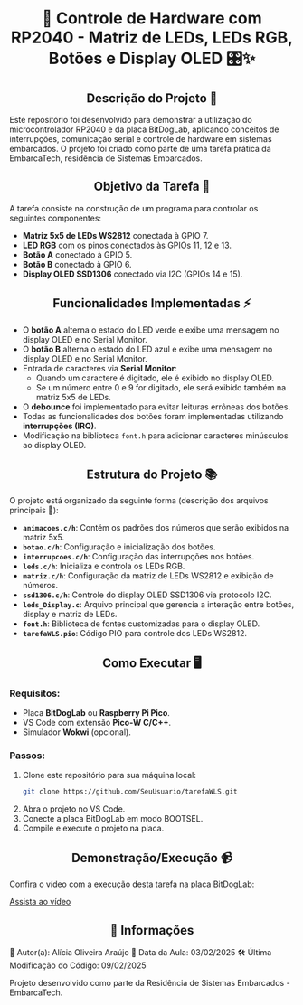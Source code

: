 <h1 align="center">🔌 Controle de Hardware com RP2040 - Matriz de LEDs, LEDs RGB, Botões e Display OLED 🎛️✨</h1>

<h2 align="center">Descrição do Projeto 📝</h2>

Este repositório foi desenvolvido para demonstrar a utilização do microcontrolador RP2040 e da placa BitDogLab, aplicando conceitos de interrupções, comunicação serial e controle de hardware em sistemas embarcados. O projeto foi criado como parte de uma tarefa prática da EmbarcaTech, residência de Sistemas Embarcados.

<h2 align="center">Objetivo da Tarefa 🎯</h2>

A tarefa consiste na construção de um programa para controlar os seguintes componentes:

- **Matriz 5x5 de LEDs WS2812** conectada à GPIO 7.
- **LED RGB** com os pinos conectados às GPIOs 11, 12 e 13.
- **Botão A** conectado à GPIO 5.
- **Botão B** conectado à GPIO 6.
- **Display OLED SSD1306** conectado via I2C (GPIOs 14 e 15).

<h2 align="center">Funcionalidades Implementadas ⚡</h2>

- O **botão A** alterna o estado do LED verde e exibe uma mensagem no display OLED e no Serial Monitor.
- O **botão B** alterna o estado do LED azul e exibe uma mensagem no display OLED e no Serial Monitor.
- Entrada de caracteres via **Serial Monitor**:
  - Quando um caractere é digitado, ele é exibido no display OLED.
  - Se um número entre 0 e 9 for digitado, ele será exibido também na matriz 5x5 de LEDs.
- O **debounce** foi implementado para evitar leituras errôneas dos botões.
- Todas as funcionalidades dos botões foram implementadas utilizando **interrupções (IRQ)**.
- Modificação na biblioteca `font.h` para adicionar caracteres minúsculos ao display OLED.

<h2 align="center">Estrutura do Projeto 📚</h2>

O projeto está organizado da seguinte forma (descrição dos arquivos principais 📂):

- **`animacoes.c/h`**: Contém os padrões dos números que serão exibidos na matriz 5x5.
- **`botao.c/h`**: Configuração e inicialização dos botões.
- **`interrupcoes.c/h`**: Configuração das interrupções nos botões.
- **`leds.c/h`**: Inicializa e controla os LEDs RGB.
- **`matriz.c/h`**: Configuração da matriz de LEDs WS2812 e exibição de números.
- **`ssd1306.c/h`**: Controle do display OLED SSD1306 via protocolo I2C.
- **`leds_Display.c`**: Arquivo principal que gerencia a interação entre botões, display e matriz de LEDs.
- **`font.h`**: Biblioteca de fontes customizadas para o display OLED.
- **`tarefaWLS.pio`**: Código PIO para controle dos LEDs WS2812.

<h2 align="center">Como Executar 🖥️</h2>

### Requisitos:
- Placa **BitDogLab** ou **Raspberry Pi Pico**.
- VS Code com extensão **Pico-W C/C++**.
- Simulador **Wokwi** (opcional).

### Passos:

1. Clone este repositório para sua máquina local:
   ```bash
   git clone https://github.com/SeuUsuario/tarefaWLS.git
   ```
2. Abra o projeto no VS Code.
3. Conecte a placa BitDogLab em modo BOOTSEL.
4. Compile e execute o projeto na placa.

<h2 align="center">Demonstração/Execução 📹</h2>

Confira o vídeo com a execução desta tarefa na placa BitDogLab:

[Assista ao vídeo]()

<h2 align="center">📅 Informações</h2>

📌 Autor(a): Alícia Oliveira Araújo
📅 Data da Aula: 03/02/2025
🛠 Última Modificação do Código: 09/02/2025

Projeto desenvolvido como parte da Residência de Sistemas Embarcados - EmbarcaTech.

